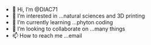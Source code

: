 - 👋 Hi, I’m @DIAC71
- 👀 I’m interested in ...natural sciences and 3D printing
- 🌱 I’m currently learning ...phyton coding
- 💞️ I’m looking to collaborate on ...many things
- 📫 How to reach me ...email

<!---
DIAC71/DIAC71 is a ✨ special ✨ repository because its `README.md` (this file) appears on your GitHub profile.
You can click the Preview link to take a look at your changes.
--->
